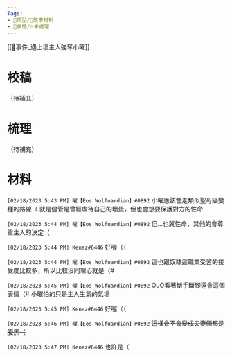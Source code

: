 ```yaml
---
Tags:
- 📎類型/🧱故事材料
- 📎狀態/🔥未處理
---
```

[[📄事件_遇上壞主人強奪小曜]]

# 校稿
（待補充）

# 梳理
（待補充）


# 材料
`[02/18/2023 5:43 PM] 曜【Eos Wolfuardian】#0892`
小曜應該會走類似聖母癌變種的路線（
就是儘管是曾經虐待自己的壞蛋，但也會想要保護對方的性命


`[02/18/2023 5:44 PM] 曜【Eos Wolfuardian】#0892`
但...也就性命，其他的會尊重主人的決定（


`[02/18/2023 5:44 PM] Kenaz#6446`
好喔（（


`[02/18/2023 5:44 PM] 曜【Eos Wolfuardian】#0892`
這也跟奴隸這職業受苦的接受度比較多，所以比較沒同理心就是（#


`[02/18/2023 5:45 PM] 曜【Eos Wolfuardian】#0892`
OuO看著斷手斷腳還會這個表情（#
小曜怕的只是主人生氣的氣場


`[02/18/2023 5:45 PM] Kenaz#6446`
好喔（（


`[02/18/2023 5:46 PM] 曜【Eos Wolfuardian】#0892`
~~這樣會不會變成夫妻倆都是腹黑（~~


`[02/18/2023 5:47 PM] Kenaz#6446`
也許是（